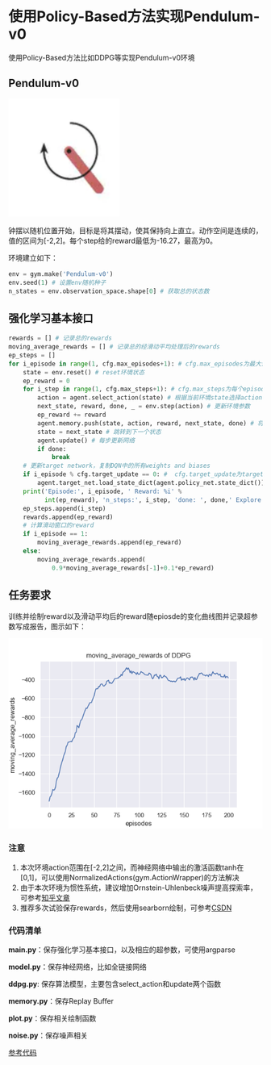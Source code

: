# 使用Policy-Based方法实现Pendulum-v0

使用Policy-Based方法比如DDPG等实现Pendulum-v0环境

## Pendulum-v0

![image-20200820174814084](img/image-20200820174814084.png)

钟摆以随机位置开始，目标是将其摆动，使其保持向上直立。动作空间是连续的，值的区间为[-2,2]。每个step给的reward最低为-16.27，最高为0。

环境建立如下：

```python
env = gym.make('Pendulum-v0') 
env.seed(1) # 设置env随机种子
n_states = env.observation_space.shape[0] # 获取总的状态数
```

## 强化学习基本接口

```python
rewards = [] # 记录总的rewards
moving_average_rewards = [] # 记录总的经滑动平均处理后的rewards
ep_steps = []
for i_episode in range(1, cfg.max_episodes+1): # cfg.max_episodes为最大训练的episode数
    state = env.reset() # reset环境状态
    ep_reward = 0
    for i_step in range(1, cfg.max_steps+1): # cfg.max_steps为每个episode的补偿
        action = agent.select_action(state) # 根据当前环境state选择action
        next_state, reward, done, _ = env.step(action) # 更新环境参数
        ep_reward += reward
        agent.memory.push(state, action, reward, next_state, done) # 将state等这些transition存入memory
        state = next_state # 跳转到下一个状态
        agent.update() # 每步更新网络
        if done:
            break
    # 更新target network，复制DQN中的所有weights and biases
    if i_episode % cfg.target_update == 0: #  cfg.target_update为target_net的更新频率
        agent.target_net.load_state_dict(agent.policy_net.state_dict())
    print('Episode:', i_episode, ' Reward: %i' %
          int(ep_reward), 'n_steps:', i_step, 'done: ', done,' Explore: %.2f' % agent.epsilon)
    ep_steps.append(i_step)
    rewards.append(ep_reward)
    # 计算滑动窗口的reward
    if i_episode == 1:
        moving_average_rewards.append(ep_reward)
    else:
        moving_average_rewards.append(
            0.9*moving_average_rewards[-1]+0.1*ep_reward)
```

## 任务要求

训练并绘制reward以及滑动平均后的reward随epiosde的变化曲线图并记录超参数写成报告，图示如下：

![moving_average_rewards](img/moving_average_rewards-8929361.png)

### 注意

1. 本次环境action范围在[-2,2]之间，而神经网络中输出的激活函数tanh在[0,1]，可以使用NormalizedActions(gym.ActionWrapper)的方法解决
2. 由于本次环境为惯性系统，建议增加Ornstein-Uhlenbeck噪声提高探索率，可参考[知乎文章](https://zhuanlan.zhihu.com/p/96720878)
3. 推荐多次试验保存rewards，然后使用searborn绘制，可参考[CSDN](https://blog.csdn.net/JohnJim0/article/details/106715402)

### 代码清单

**main.py**：保存强化学习基本接口，以及相应的超参数，可使用argparse

**model.py**：保存神经网络，比如全链接网络

**ddpg.py**: 保存算法模型，主要包含select_action和update两个函数

**memory.py**：保存Replay Buffer

**plot.py**：保存相关绘制函数

**noise.py**：保存噪声相关

[参考代码](https://github.com/datawhalechina/leedeeprl-notes/tree/master/codes/ddpg)